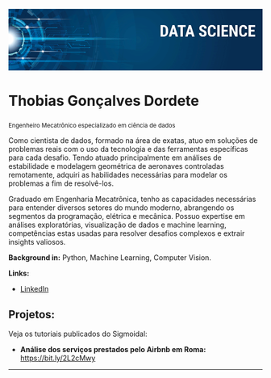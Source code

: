 <p align="center">
  <img src="banner.png" >
</p>

# Thobias Gonçalves Dordete
<sub>Engenheiro Mecatrônico especializado em ciência de dados</sub>

Como cientista de dados, formado na área de exatas, atuo em soluções de problemas reais com o uso da tecnologia e das ferramentas específicas para cada desafio. Tendo atuado principalmente em análises de estabilidade e modelagem geométrica de aeronaves controladas remotamente, adquiri as habilidades necessárias para modelar os problemas a fim de resolvê-los.

Graduado em Engenharia Mecatrônica, tenho as capacidades necessárias para entender diversos setores do mundo moderno, abrangendo os segmentos da programação, elétrica e mecânica. Possuo expertise em análises exploratórias, visualização de dados e machine learning, competências estas usadas para resolver desafios complexos e extrair insights valiosos.

**Background in:** Python, Machine Learning, Computer Vision.

**Links:**
* [LinkedIn](https://www.linkedin.com/in/thobias-gon%25C3%25A7alves-dordete-33b19720a)

## Projetos:
Veja os tutoriais publicados do Sigmoidal:

* **Análise dos serviços prestados pelo Airbnb em Roma:** https://bit.ly/2L2cMwy

---




